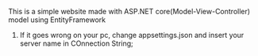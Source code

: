 This is a simple website made with ASP.NET core(Model-View-Controller) model using EntityFramework
1. If it goes wrong on your pc, change appsettings.json and insert your server name in COnnection String;
